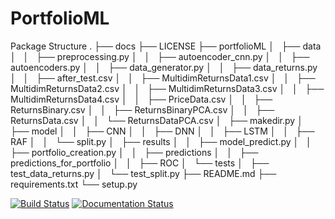 # PortfolioML
Package Structure
.
├── docs
├── LICENSE
├── portfolioML
│   ├── data
│   │   ├── preprocessing.py
│   │   ├── autoencoder_cnn.py
│   │   ├── autoencoders.py
│   │   ├── data_generator.py
│   │   ├── data_returns.py
│   │   ├── after_test.csv
│   │   ├── MultidimReturnsData1.csv
│   │   ├── MultidimReturnsData2.csv
│   │   ├── MultidimReturnsData3.csv
│   │   ├── MultidimReturnsData4.csv
│   │   ├── PriceData.csv
│   │   ├── ReturnsBinary.csv
│   │   ├── ReturnsBinaryPCA.csv
│   │   ├── ReturnsData.csv
│   │   └── ReturnsDataPCA.csv
│   ├── makedir.py
│   ├── model
│   │   ├── CNN
│   │   ├── DNN
│   │   ├── LSTM
│   │   ├── RAF
│   │   └── split.py
│   ├── results
│   │   ├── model_predict.py
│   │   ├── portfolio_creation.py
│   │   ├── predictions
│   │   ├── predictions_for_portfolio
│   │   ├── ROC
│   └── tests
│       ├── test_data_returns.py
│       └── test_split.py
├── README.md
├── requirements.txt
└── setup.py

[![Build Status](https://travis-ci.org/DanieleMDiNosse/PortfolioML.svg?branch=main)](https://travis-ci.org/DanieleMDiNosse/PortfolioML)
[![Documentation Status](https://readthedocs.org/projects/portfolioml/badge/?version=latest)](https://portfolioml.readthedocs.io/en/latest/?badge=latest)
